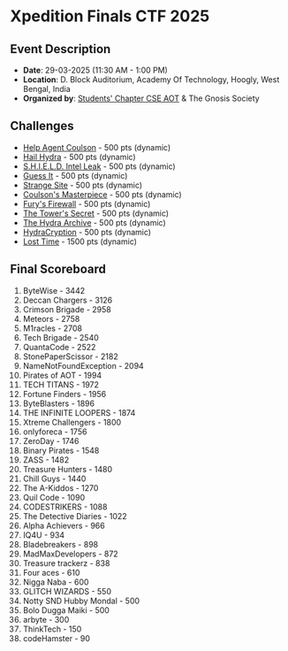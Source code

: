 # Xpedition Finals CTF 2025

## Event Description

- **Date**: 29-03-2025 (11:30 AM - 1:00 PM)
- **Location**: D. Block Auditorium, Academy Of Technology, Hoogly, West Bengal, India
- **Organized by**: [Students' Chapter CSE AOT](https://sccseaot.com/) & The Gnosis Society

## Challenges

- [Help Agent Coulson](./Help%20Agent%20Coulson/README.md) - 500 pts (dynamic)
- [Hail Hydra](./Hail%20Hydra/README.md) - 500 pts (dynamic)
- [S.H.I.E.L.D. Intel Leak](./S.H.I.E.L.D.%20Intel%20Leak/README.md) - 500 pts (dynamic)
- [Guess It](./Guess%20It/README.md) - 500 pts (dynamic)
- [Strange Site](./Strange%20Site/README.md) - 500 pts (dynamic)
- [Coulson's Masterpiece](./Coulson%27s%20Masterpiece/README.md) - 500 pts (dynamic)
- [Fury's Firewall](./Fury%27s%20Firewall/README.md) - 500 pts (dynamic)
- [The Tower's Secret](./The%20Tower%27s%20Secret/README.md) - 500 pts (dynamic)
- [The Hydra Archive](./The%20Hydra%20Archive/README.md) - 500 pts (dynamic)
- [HydraCryption](./HydraCryption/README.md) - 500 pts (dynamic)
- [Lost Time](./Lost%20Time/README.md) - 1500 pts (dynamic)

## Final Scoreboard

1. ByteWise - 3442
2. Deccan Chargers - 3126
3. Crimson Brigade - 2958
4. Meteors - 2758
5. M1racles - 2708
6. Tech Brigade - 2540
7. QuantaCode - 2522
8. StonePaperScissor - 2182
9. NameNotFoundException - 2094
10. Pirates of AOT - 1994
11. TECH TITANS - 1972
12. Fortune Finders - 1956
13. ByteBlasters - 1896
14. THE INFINITE LOOPERS - 1874
15. Xtreme Challengers - 1800
16. onlyforeca - 1756
17. ZeroDay - 1746
18. Binary Pirates - 1548
19. ZASS - 1482
20. Treasure Hunters - 1480
21. Chill Guys - 1440
22. The A-Kiddos - 1270
23. Quil Code - 1090
24. CODESTRIKERS - 1088
25. The Detective Diaries - 1022
26. Alpha Achievers - 966
27. IQ4U - 934
28. Bladebreakers - 898
29. MadMaxDevelopers - 872
30. Treasure trackerz - 838
31. Four aces - 610
32. Nigga Naba - 600
33. GLITCH WIZARDS - 550
34. Notty SND Hubby Mondal - 500
35. Bolo Dugga Maiki - 500
36. arbyte - 300
37. ThinkTech - 150
38. codeHamster - 90
